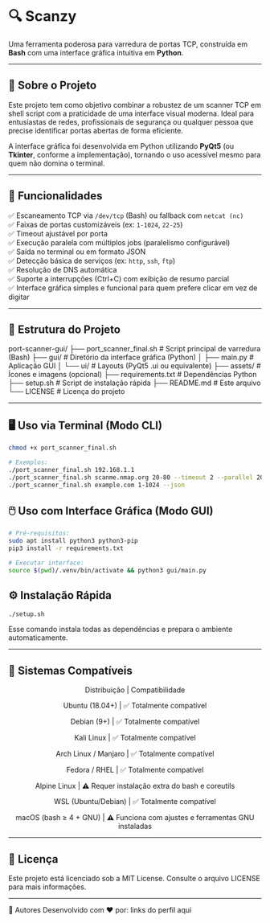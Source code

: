 # 🔍 Scanzy

Uma ferramenta poderosa para varredura de portas TCP, construída em **Bash** com uma interface gráfica intuitiva em **Python**.

---

## 🧠 Sobre o Projeto

Este projeto tem como objetivo combinar a robustez de um scanner TCP em shell script com a praticidade de uma interface visual moderna. Ideal para entusiastas de redes, profissionais de segurança ou qualquer pessoa que precise identificar portas abertas de forma eficiente.

A interface gráfica foi desenvolvida em Python utilizando **PyQt5** (ou **Tkinter**, conforme a implementação), tornando o uso acessível mesmo para quem não domina o terminal.

---

## 🚀 Funcionalidades

✅ Escaneamento TCP via `/dev/tcp` (Bash) ou fallback com `netcat (nc)`  
✅ Faixas de portas customizáveis (ex: `1-1024`, `22-25`)  
✅ Timeout ajustável por porta  
✅ Execução paralela com múltiplos jobs (paralelismo configurável)  
✅ Saída no terminal ou em formato JSON  
✅ Detecção básica de serviços (ex: `http`, `ssh`, `ftp`)  
✅ Resolução de DNS automática  
✅ Suporte a interrupções (Ctrl+C) com exibição de resumo parcial  
✅ Interface gráfica simples e funcional para quem prefere clicar em vez de digitar

---

## 📁 Estrutura do Projeto

port-scanner-gui/
├── port_scanner_final.sh # Script principal de varredura (Bash)
├── gui/ # Diretório da interface gráfica (Python)
│ ├── main.py # Aplicação GUI
│ └── ui/ # Layouts (PyQt5 .ui ou equivalente)
├── assets/ # Ícones e imagens (opcional)
├── requirements.txt # Dependências Python
├── setup.sh # Script de instalação rápida
├── README.md # Este arquivo
└── LICENSE # Licença do projeto

---

## 🖥️ Uso via Terminal (Modo CLI)

```bash
chmod +x port_scanner_final.sh

# Exemplos:
./port_scanner_final.sh 192.168.1.1
./port_scanner_final.sh scanme.nmap.org 20-80 --timeout 2 --parallel 20
./port_scanner_final.sh example.com 1-1024 --json
```

## 🖱️ Uso com Interface Gráfica (Modo GUI)

```bash
# Pré-requisitos:
sudo apt install python3 python3-pip
pip3 install -r requirements.txt

# Executar interface:
source $(pwd)/.venv/bin/activate && python3 gui/main.py
```

## ⚙️ Instalação Rápida

```bash
./setup.sh
```

Esse comando instala todas as dependências e prepara o ambiente automaticamente.

---

  
## 🐧 Sistemas Compatíveis

<div align="center">
  
Distribuição | Compatibilidade

Ubuntu (18.04+) | ✅ Totalmente compatível

Debian (9+) | ✅ Totalmente compatível

Kali Linux | ✅ Totalmente compatível

Arch Linux / Manjaro | ✅ Totalmente compatível

Fedora / RHEL | ✅ Totalmente compatível

Alpine Linux | ⚠️ Requer instalação extra do bash e coreutils

WSL (Ubuntu/Debian) | ✅ Totalmente compatível

macOS (bash ≥ 4 + GNU) | ⚠️ Funciona com ajustes e ferramentas GNU instaladas

</div>

---

## 📜 Licença
Este projeto está licenciado sob a MIT License. Consulte o arquivo LICENSE para mais informações.

---

👥 Autores
Desenvolvido com ❤️ por:
links do perfil aqui

